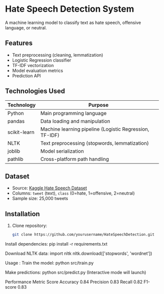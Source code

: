# Hate Speech Detection System

A machine learning model to classify text as hate speech, offensive language, or neutral.

## Features
- Text preprocessing (cleaning, lemmatization)
- Logistic Regression classifier
- TF-IDF vectorization
- Model evaluation metrics
- Prediction API

## Technologies Used
| Technology | Purpose |
|------------|---------|
| Python | Main programming language |
| pandas | Data loading and manipulation |
| scikit-learn | Machine learning pipeline (Logistic Regression, TF-IDF) |
| NLTK | Text preprocessing (stopwords, lemmatization) |
| joblib | Model serialization |
| pathlib | Cross-platform path handling |

## Dataset
- Source: [Kaggle Hate Speech Dataset](https://www.kaggle.com/datasets/vkrahul/twitter-hate-speech)
- Columns: `tweet` (text), `class` (0=hate, 1=offensive, 2=neutral)
- Sample size: 25,000 tweets

## Installation
1. Clone repository:
   ```bash
   git clone https://github.com/yourusername/HateSpeechDetection.git


Install dependencies:
pip install -r requirements.txt

Download NLTK data: 
import nltk
nltk.download(['stopwords', 'wordnet'])

Usage :
Train the model:
python src/train.py

Make predictions:
python src/predict.py
(Interactive mode will launch)

Performance
Metric	Score
Accuracy	0.84
Precision	0.83
Recall	0.82
F1-score	0.83

